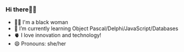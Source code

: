 ### Hi there👋🏾

- ✊🏾 I'm a black woman
- 🌱 I’m currently learning Object Pascal/Delphi/JavaScript/Databases
- 🫀 I love innovation and technology!
- 😄 Pronouns: she/her

